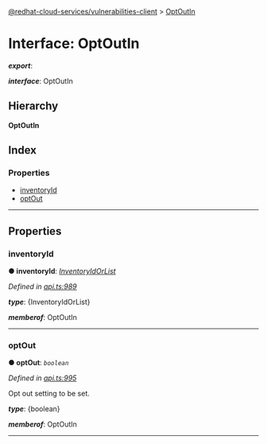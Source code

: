 [@redhat-cloud-services/vulnerabilities-client](../README.md) > [OptOutIn](../interfaces/optoutin.md)

# Interface: OptOutIn

*__export__*: 

*__interface__*: OptOutIn

## Hierarchy

**OptOutIn**

## Index

### Properties

* [inventoryId](optoutin.md#inventoryid)
* [optOut](optoutin.md#optout)

---

## Properties

<a id="inventoryid"></a>

###  inventoryId

**● inventoryId**: *[InventoryIdOrList](inventoryidorlist.md)*

*Defined in [api.ts:989](https://github.com/RedHatInsights/javascript-clients/blob/master/packages/vulnerabilities/git-api/api.ts#L989)*

*__type__*: {InventoryIdOrList}

*__memberof__*: OptOutIn

___
<a id="optout"></a>

###  optOut

**● optOut**: *`boolean`*

*Defined in [api.ts:995](https://github.com/RedHatInsights/javascript-clients/blob/master/packages/vulnerabilities/git-api/api.ts#L995)*

Opt out setting to be set.

*__type__*: {boolean}

*__memberof__*: OptOutIn

___

